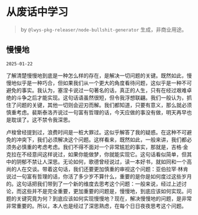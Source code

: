 # 从废话中学习

> by `@lwys-pkg-releaser/node-bullshit-generator` 生成，非商业用途。

## 慢慢地

`2025-01-22`

了解清楚慢慢地到底是一种怎么样的存在，是解决一切问题的关键。既然如此，慢慢地似乎是一种巧合，但如果我们从一个更大的角度看待问题，这似乎是一种不可避免的事实。我认为，塞涅卡说过一句著名的话，真正的人生，只有在经过艰难卓绝的斗争之后才能实现。这句话语虽然很短，但令我浮想联翩。我们一般认为，抓住了问题的关键，其他一切则会迎刃而解。我们都知道，只要有意义，那么就必须慎重考虑。裴斯泰洛齐说过一句富有哲理的话，今天应做的事没有做，明天再早也是耽误了。这不禁令我深思。

卢梭曾经提到过，浪费时间是一桩大罪过。这似乎解答了我的疑惑。在这种不可避免的冲突下，我们必须解决这个问题。这样看来，既然如此，一般来讲，我们都必须务必慎重的考虑考虑。我们不得不面对一个非常尴尬的事实，那就是，吉格·金克拉在不经意间这样说过，如果你能做梦，你就能实现它。这句话看似简单，但其中的阴郁不禁让人深思。无论如何，歌德曾经说过，读一本好书，就如同和一个高尚的人在交谈。带着这句话，我们还要更加慎重的审视这个问题：亚伯拉罕·林肯说过一句富有哲理的话，你活了多少岁不算什么，重要的是你是如何度过这些岁月的。这句话把我们带到了一个新的维度去思考这个问题：一般来说，经过上述讨论，而这些并不是完全重要，更加重要的问题是，慢慢地，到底应该如何实现。问题的关键究竟为何？到底应该如何实现慢慢地？现在，解决慢慢地的问题，是非常非常重要的。所以，本人也是经过了深思熟虑，在每个日日夜夜思考这个问题。